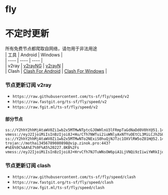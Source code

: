 # fly
# 不定时更新
所有免费节点都爬取自网络，请勿用于非法用途  
|  工具  | Android  | Windows  |  
|  ----  | ----   | ----  |  
| v2ray  | [v2rayNG](https://github.com/2dust/v2rayNG/releases) | [v2rayN](https://github.com/2dust/v2rayN/releases) |  
| Clash  | [Clash For Android](https://github.com/Kr328/ClashForAndroid/releases) | [Clash For Windows](https://github.com/Fndroid/clash_for_windows_pkg/releases) | 
  
### 节点更新订阅  v2ray
- `https://raw.githubusercontent.com/ts-sf/fly/speed/v2`  
- `https://raw.fastgit.org/ts-sf/fly/speed/v2`  
- `https://raw.fgit.ml/ts-sf/fly/speed/v2`  
#### 部分节点  
``` 
ss://Y2hhY2hhMjAtaWV0Zi1wb2x5MTMwNTptcGJOWHlnU3lFRmpTaGdNaDd0V0hY@51.141.101.197:65167#%F0%9F%87%AC%F0%9F%87%A7GB%E8%8B%B1%E5%9B%BD%20126.5KB%2Fs
vmess://eyJ2IjoiMiIsInBzIjoi8J+Hu/Cfh7NWTui2iuWNlyAxNTYuOEtCL3MiLCJhZGQiOiIxMDMuODIuMTM0LjExMCIsInBvcnQiOiI4MCIsImlkIjoiYmZiOWY5MjctZWVmMy00ZGZkLWFkYmUtMDViY2M4Mjc5YjQxIiwiYWlkIjoiMCIsInNjeSI6ImF1dG8iLCJuZXQiOiJ3cyIsInR5cGUiOiJub25lIiwiaG9zdCI6IiIsInBhdGgiOiIvb25ndHJ1bWRhdGEuY29tIiwidGxzIjoiIiwic25pIjoiIiwidGVzdF9uYW1lIjoiVk7otorljZcifQ==
ss://Y2hhY2hhMjAtaWV0Zi1wb2x5MTMwNTo2NExiS0huQjNJTzc1OXVlRW5oZ01H@52.142.161.9:34424#%F0%9F%87%BA%F0%9F%87%B8US%E7%BE%8E%E5%9B%BD6%20100.8KB%2Fs
trojan://mothai3456789080898@vip.zinok.pro:443?#%E6%9C%AA%E7%9F%A5%20227.8KB%2Fs
vmess://eyJ2IjoiMiIsInBzIjoi8J+HrvCfh7NJTuWNsOW6piA1LjVNQi9zIiwiYWRkIjoicnUtdjJyYXkuaXByYWNldnBuLmNvbSIsInBvcnQiOiI4NDQzIiwiaWQiOiI2YjY1OTI2ZS0xMTBkLTQ3MjgtYTgwNy01NjcwZDg4MjllMDkiLCJhaWQiOiIwIiwic2N5IjoiYXV0byIsIm5ldCI6InRjcCIsInR5cGUiOiJub25lIiwiaG9zdCI6ImludGVybmV0LmxpZmUuY29tLmJ5IiwicGF0aCI6Ii9vbmd0cnVtZGF0YS5jb20iLCJ0bHMiOiJ0bHMiLCJzbmkiOiIiLCJ0ZXN0X25hbWUiOiJJTuWNsOW6piJ9
```
### 节点更新订阅  clash
- `https://raw.githubusercontent.com/ts-sf/fly/speed/clash`  
- `https://raw.fastgit.org/ts-sf/fly/speed/clash`  
- `https://raw.fgit.ml/ts-sf/fly/speed/clash`  


